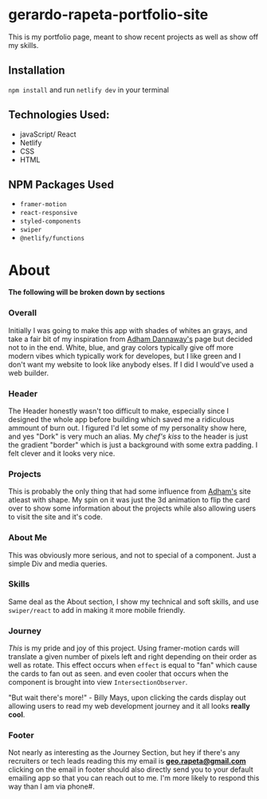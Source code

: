 # gerardo-rapeta-portfolio-site

This is my portfolio page, meant to show recent projects as well as show off my skills.

## Installation
`npm install` and run `netlify dev` in your terminal

## Technologies Used:
- javaScript/ React
- Netlify
- CSS
- HTML

## NPM Packages Used
- `framer-motion`
- `react-responsive`
- `styled-components`
- `swiper`
- `@netlify/functions`

# About
**The following will be broken down by sections**

### Overall
Initially I was going to make this app with shades of whites an grays, and take a fair bit of my inspiration from 
[Adham Dannaway's](https://www.adhamdannaway.com/) page but decided not to in the end. White, blue, and gray colors typically give off 
more modern vibes which typically work for developes, but I like green and I don't want my website to look like anybody elses. If I did I 
would've used a web builder.

### Header
The Header honestly wasn't too difficult to make, especially since I designed the whole app before building which saved me a ridiculous
ammount of burn out. I figured I'd let some of my personality show here, and yes "Dork" is very much an alias. My *chef's kiss* to the header is just the gradient "border" which is just a background with some extra padding. I felt clever and it looks very nice.

### Projects
This is probably the only thing that had some influence from [Adham's](https://www.adhamdannaway.com/) site atleast with shape. My spin 
on it was just the 3d animation to flip the card over to show some information about the projects while also allowing users to visit the 
site and it's code.

### About Me
This was obviously more serious, and not to special of a component. Just a simple Div and media queries.

### Skills
Same deal as the About section, I show my technical and soft skills, and use `swiper/react` to add in making it more mobile friendly.

### Journey
*This* is my pride and joy of this project. Using framer-motion cards will translate a given number of pixels left and right depending 
on their order as well as rotate. This effect occurs when `effect` is equal to "fan" which cause the cards to fan out as seen. and even 
cooler that occurs when the component is brought into view `IntersectionObserver`.

"But wait there's more!" - Billy Mays, upon clicking the cards display out allowing users to read my web development journey and it all looks **really cool**.

### Footer 
Not nearly as interesting as the Journey Section, but hey if there's any recruiters or tech leads reading this my email is 
**geo.rapeta@gmail.com** clicking on the email in footer should also directly send you to your default emailing app so that you can reach out to me. I'm more likely to respond this way than I am via phone#.